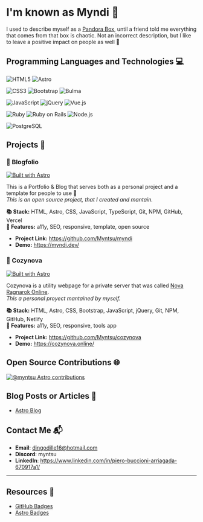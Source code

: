 # I'm known as Myndi 👋

I used to describe myself as a [Pandora Box](https://en.wikipedia.org/wiki/Pandora%27s_box), until a friend told me everything that comes from that box is chaotic. 
Not an incorrect description, but I like to leave a positive impact on people as well 💞

## Programming Languages and Technologies 💻

![HTML5](	https://img.shields.io/badge/HTML5-E34F26?style=flat-square&logo=html5&logoColor=white)
![Astro](https://img.shields.io/badge/Astro-4245ff?style=flat-square&logo=astro&logoColor=white)  

![CSS3](https://img.shields.io/badge/CSS3-1572B6?style=flat-square&logo=css3&logoColor=white)
![Bootstrap](https://img.shields.io/badge/Bootstrap-7952B3?style=flat-square&logo=bootstrap&logoColor=white)
![Bulma](https://img.shields.io/badge/Bulma-46fbb3?style=flat-square&logo=bulma&logoColor=black)  

![JavaScript](https://img.shields.io/badge/JavaScript-F7DF1E?style=flat-square&logo=javascript&logoColor=black)
![jQuery](https://img.shields.io/badge/jQuery-f7861c?style=flat-square&logo=jquery&logoColor=white)
![Vue.js](https://img.shields.io/badge/Vue.js-100000?style=flat-square&logo=Vue.js&logoColor=white&labelColor=479B29&color=479B29)

![Ruby](https://img.shields.io/badge/Ruby-CC342D?style=flat-square&logo=ruby&logoColor=white)
![Ruby on Rails](https://img.shields.io/badge/Ruby_on_Rails-CC0000?style=flat-square&logo=ruby-on-rails&logoColor=white)
![Node.js](https://img.shields.io/badge/Node.js-100000?style=flat-square&logo=node.js&logoColor=white&labelColor=2A6F12&color=2A6F12)  

![PostgreSQL](https://img.shields.io/badge/SQL-100000?style=flat-square&logo=postgresql&logoColor=white&labelColor=3168DA&color=3168DA)

## Projects 🚀

### 🧡 Blogfolio

[![Built with Astro](https://astro.badg.es/v2/built-with-astro/tiny.svg)](https://astro.build)

This is a Portfolio & Blog that serves both as a personal project and a template for people to use 🤗  
*This is an open source project, that I created and mantain.* 

**📚 Stack:** HTML, Astro, CSS, JavaScript, TypeScript, Git, NPM, GitHub, Vercel  
**🎀 Features:** a11y, SEO, responsive, template, open source

- **Project Link:** https://github.com/Myntsu/myndi
- **Demo:** https://myndi.dev/

### 💙 Cozynova

[![Built with Astro](https://astro.badg.es/v2/built-with-astro/tiny.svg)](https://astro.build)

Cozynova is a utility webpage for a private server that was called [Nova Ragnarok Online](https://www.novaragnarok.com/?module=main).   
*This a personal proyect mantained by myself.*

**📚 Stack:** HTML, Astro, CSS, Bootstrap, JavaScript, jQuery, Git, NPM, GitHub, Netlify  
**🎀 Features:** a11y, SEO, responsive, tools app

- **Project Link:** https://github.com/Myntsu/cozynova
- **Demo:** https://cozynova.online/

## Open Source Contributions 🌐

[![@myntsu Astro contributions](https://astro.badg.es/v2/contributor/myntsu.svg)](https://astro.badg.es/contributor/myntsu/)

## Blog Posts or Articles 📝

- [Astro Blog](https://myndi.dev/blog/)

## Contact Me 📬

- **Email**: dingodille16@hotmail.com 
- **Discord**: myntsu
- **LinkedIn**: https://www.linkedin.com/in/piero-buccioni-arriagada-670917a1/

---

## Resources 💪

- [GitHub Badges](https://kapasia-dev-ed.my.site.com/Badges4Me/s/)
- [Astro Badges](https://astro.badg.es/)
